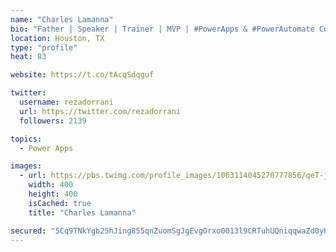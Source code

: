 ```yaml
---
name: "Charles Lamanna"
bio: "Father | Speaker | Trainer | MVP | #PowerApps & #PowerAutomate Community Super User | YouTuber Right-pointing triangle http://youtube.com/c/rezadorrani | Learn - Share - Clockwise rightwards and leftwards open circle arrows"
location: Houston, TX
type: "profile"
heat: 83

website: https://t.co/tAcqSdqguf

twitter:
  username: rezadorrani
  url: https://twitter.com/rezadorrani
  followers: 2139

topics:
  - Power Apps

images:
  - url: https://pbs.twimg.com/profile_images/1063114045270777856/qeT-jpWr_400x400.jpg
    width: 400
    height: 400
    isCached: true
    title: "Charles Lamanna"

secured: "5Cq9TNkYgb2ShJing855qnZuomSgJgEvgOrxo0013l9CRTuhUQniqqwaZd0yHfsfiTyehKokF6l+ZdSlWHAxS5VH7/QwBsFWwNtDLFwsIO4L/Tdcpby17evoekhN/rYgHyrCZ32SZkK7It66mwrjn70ePhSmkuKpgjgUY//cq+biYiRkLeHo7F4J/0zroRPdjfop5jpzhWdrdLnKk9pvuIhx7l/wnZkiI9z4taPzf4UntTp+Q0xbZvuI4p8beroNO1HhiyEqiGNBs6dqzzFL5dhXggnEd1f1nyQYzrFQdXKfBfymuPyKLz5FjAtwYfAVDcGm0KYDEpqcLmLqO92gbRWhflhyBAsdCVvcgp7BUglwpc2UZb+iM83govbBQW8VD0TijXJla86Zx/4syirAvT3oo4qROiaQdhmp49CT0SI=;ZhxGImCINp0vR4yapYS5bw=="
---
```


